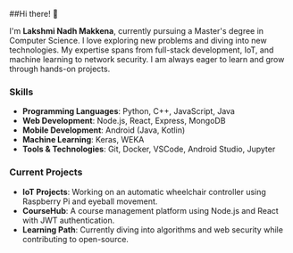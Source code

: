 

##Hi there! 👋 

I'm **Lakshmi Nadh Makkena**, currently pursuing a Master's degree in Computer Science. I love exploring new problems and diving into new technologies. My expertise spans from full-stack development, IoT, and machine learning to network security. I am always eager to learn and grow through hands-on projects.


### Skills
- **Programming Languages**: Python, C++, JavaScript, Java
- **Web Development**: Node.js, React, Express, MongoDB
- **Mobile Development**: Android (Java, Kotlin)
- **Machine Learning**: Keras, WEKA
- **Tools & Technologies**: Git, Docker, VSCode, Android Studio, Jupyter

### Current Projects
- **IoT Projects**: Working on an automatic wheelchair controller using Raspberry Pi and eyeball movement.
- **CourseHub**: A course management platform using Node.js and React with JWT authentication.
- **Learning Path**: Currently diving into algorithms and web security while contributing to open-source.


<!--
**lakshminadhm/lakshminadhm** is a ✨ _special_ ✨ repository because its `README.md` (this file) appears on your GitHub profile.

Here are some ideas to get you started:

- 🔭 I’m currently working on ...
- 🌱 I’m currently learning ...
- 👯 I’m looking to collaborate on ...
- 🤔 I’m looking for help with ...
- 💬 Ask me about ...
- 📫 How to reach me: ...
- 😄 Pronouns: ...
- ⚡ Fun fact: ...
-->
